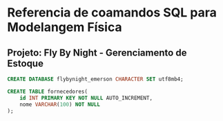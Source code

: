# Referencia de coamandos SQL para Modelangem Física

## Projeto: Fly By Night - Gerenciamento de Estoque

```sql
CREATE DATABASE flybynight_emerson CHARACTER SET utf8mb4;
```

```sql
CREATE TABLE fornecedores(
    id INT PRIMARY KEY NOT NULL AUTO_INCREMENT,
    nome VARCHAR(100) NOT NULL
);
```
